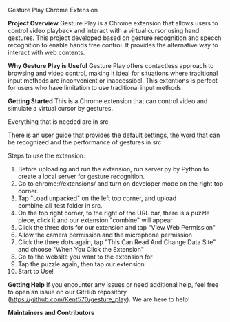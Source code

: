 Gesture Play Chrome Extension

**Project Overview**
Gesture Play is a Chrome extension that allows users to control video playback and interact with a virtual cursor using hand gestures. This project developed based on gesture recognition and specch recognition to enable hands free control. It provides the alternative way to interact with web contents.

**Why Gesture Play is Useful**
Gesture Play offers contactless approach to browsing and video control, making it ideal for situations where traditional input methods are inconvenient or inaccessibel. This extentions is perfect for users who have limitation to use traditional input methods. 

**Getting Started**
This is a Chrome extension that can control video and simulate a virtual cursor by gestures.

Everything that is needed are in src

There is an user guide that provides the default settings, the word that can be recognized and the performance of gestures in src

Steps to use the extension:
1. Before uploading and run the extension, run server.py by Python to create a local server for gesture recognition.
2. Go to chrome://extensions/ and turn on developer mode on the right top corner.
3. Tap "Load unpacked" on the left top corner, and upload combine_all_test folder in src.
4. On the top right corner, to the right of the URL bar, there is a puzzle piece, click it and our extension "combine" will appear
5. Click the three dots for our extension and tap "View Web Permission"
6. Allow the camera permission and the microphone permission
7. Click the three dots again, tap "This Can Read And Change Data Site" and choose "When You Click the Extension"
8. Go to the website you want to the extension for
9. Tap the puzzle again, then tap our extension
10. Start to Use!

**Getting Help**
If you encounter any issues or need additional help, feel free to open an issue on our GitHub repository (https://github.com/Kent570/gesture_play). We are here to help!

**Maintainers and Contributors**

